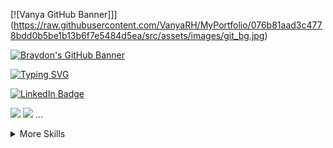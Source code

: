 [![Vanya GitHub Banner]]](https://raw.githubusercontent.com/VanyaRH/MyPortfolio/076b81aad3c4778bdd0b5be1b13b6f7e5484d5ea/src/assets/images/git_bg.jpg)

[![Braydon's GitHub Banner](/src/assets/images/git_bg.jpg)](https://raw.githubusercontent.com/VanyaRH/MyPortfolio/076b81aad3c4778bdd0b5be1b13b6f7e5484d5ea/src/assets/images/git_bg.jpg)

[![Typing SVG](https://readme-typing-svg.herokuapp.com?color=%2336BCF7&lines=Computer+science+student)](https://git.io/typing-svg)

[![LinkedIn Badge](https://img.shields.io/badge/LinkedIn-Profile-informational?style=flat&logo=linkedin&logoColor=white&color=0D76A8)](https://www.linkedin.com/in/braydon-coyer/)

[](https://img.shields.io/badge/Code-Angular-informational?style=flat&logo=angular&logoColor=white&color=4AB197)
![](https://img.shields.io/badge/Code-Ionic-informational?style=flat&logo=ionic&logoColor=white&color=4AB197)
![](https://img.shields.io/badge/Code-React-informational?style=flat&logo=react&logoColor=white&color=4AB197)
...

<details>
<summary>More Skills</summary>

[](https://img.shields.io/badge/Style-CSS-informational?style=flat&logo=css3&logoColor=white&color=4AB197)
![](https://img.shields.io/badge/Style-Tailwind-informational?style=flat&logo=Tailwind-CSS&logoColor=white&color=4AB197)
![](https://img.shields.io/badge/Style-Sass-informational?style=flat&logo=Sass&logoColor=white&color=4AB197)
![](https://img.shields.io/badge/Style-Stylus-informational?style=flat&logo=Stylus&logoColor=white&color=4AB197)
...
</details>
